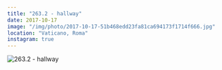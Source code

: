 ```yaml
---
title: "263.2 - hallway"
date: 2017-10-17
image: "/img/photo/2017-10-17-51b468edd23fa81ca694173f1714f666.jpg"
location: "Vaticano, Roma"
instagram: true
---
```


![263.2 - hallway](/img/photo/2017-10-17-51b468edd23fa81ca694173f1714f666.jpg)
